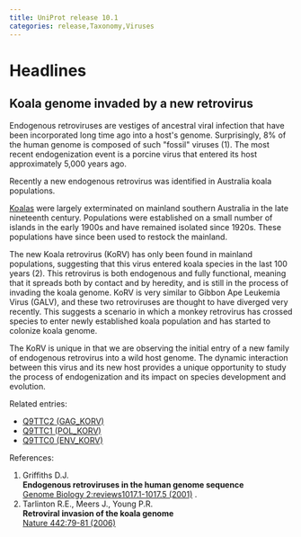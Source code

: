 ```yaml
---
title: UniProt release 10.1
categories: release,Taxonomy,Viruses
---
```


# Headlines

## Koala genome invaded by a new retrovirus

Endogenous retroviruses are vestiges of ancestral viral infection that have been incorporated long time ago into a host's genome. Surprisingly, 8% of the human genome is composed of such "fossil" viruses (1). The most recent endogenization event is a porcine virus that entered its host approximately 5,000 years ago.

Recently a new endogenous retrovirus was identified in Australia koala populations.

[Koalas](http://www.uniprot.org/taxonomy/38626) were largely exterminated on mainland southern Australia in the late nineteenth century. Populations were established on a small number of islands in the early 1900s and have remained isolated since 1920s. These populations have since been used to restock the mainland.

The new Koala retrovirus (KoRV) has only been found in mainland populations, suggesting that this virus entered koala species in the last 100 years (2). This retrovirus is both endogenous and fully functional, meaning that it spreads both by contact and by heredity, and is still in the process of invading the koala genome. KoRV is very similar to Gibbon Ape Leukemia Virus (GALV), and these two retroviruses are thought to have diverged very recently. This suggests a scenario in which a monkey retrovirus has crossed species to enter newly established koala population and has started to colonize koala genome.

The KoRV is unique in that we are observing the initial entry of a new family of endogenous retrovirus into a wild host genome. The dynamic interaction between this virus and its new host provides a unique opportunity to study the process of endogenization and its impact on species development and evolution.

Related entries:

-   [Q9TTC2 (GAG\_KORV)](http://www.uniprot.org/uniprot/Q9TTC2)
-   [Q9TTC1 (POL\_KORV)](http://www.uniprot.org/uniprot/Q9TTC1)
-   [Q9TTC0 (ENV\_KORV)](http://www.uniprot.org/uniprot/Q9TTC0)

References:

1.  Griffiths D.J.  
    **Endogenous retroviruses in the human genome sequence**  
    [Genome Biology 2:reviews1017.1-1017.5 (2001)](http://dx.doi.org/10.1186/gb-2001-2-6-reviews1017) .
2.  Tarlinton R.E., Meers J., Young P.R.  
    **Retroviral invasion of the koala genome**  
    [Nature 442:79-81 (2006)](http://dx.doi.org/10.1038/nature04841)
